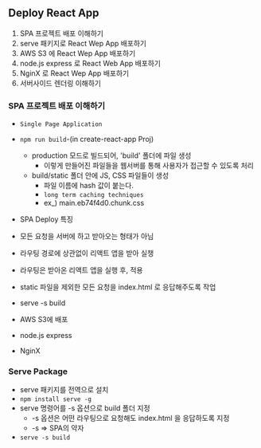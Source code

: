 ## Deploy React App

1. SPA 프로젝트 배포 이해하기
2. serve 패키지로 React Wep App 배포하기
3. AWS S3 에 React Wep App 배포하기
4. node.js express 로 React Web App 배포하기
5. NginX 로 React Wep App 배포하기
6. 서버사이드 렌더링 이해하기

### SPA 프로젝트 배포 이해하기

- `Single Page Application`

- `npm run build`-(in create-react-app Proj)

  - production 모드로 빌드되어, 'build' 폴더에 파일 생성
    - 이렇게 만들어진 파일들을 웹서버를 통해 사용자가 접근할 수 있도록 처리
  - build/static 폴더 안에 JS, CSS 파일들이 생성
    - 파일 이름에 hash 값이 붙는다.
    - `long term caching techniques`
    - ex\_) main.eb74f4d0.chunk.css

- SPA Deploy 특징
- 모든 요청을 서버에 하고 받아오는 형태가 아님
- 라우팅 경로에 상관없이 리액트 앱을 받아 실챙
- 라우팅은 받아온 리액트 앱을 실행 후, 적용
- static 파일을 제외한 모든 요청을 index.html 로 응답해주도록 작업
- serve -s build
- AWS S3에 배포
- node.js express
- NginX

### Serve Package

- serve 패키지를 전역으로 설치
- `npm install serve -g`
- serve 명령어를 -s 옵션으로 build 폴더 지정
  - -s 옵션은 어떤 라우팅으로 요청해도 index.html 을 응답하도록 지정
  - -s => SPA의 약자
- `serve -s build`
